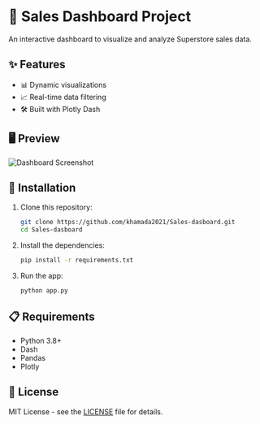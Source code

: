 # 🛒 Sales Dashboard Project

An interactive dashboard to visualize and analyze Superstore sales data.

## ✨ Features
- 📊 Dynamic visualizations
- 📈 Real-time data filtering
- 🛠 Built with Plotly Dash

## 🖥 Preview
![Dashboard Screenshot](assets/dashboard_preview.png)

## 🚀 Installation

1. Clone this repository:
    ```bash
    git clone https://github.com/khamada2021/Sales-dasboard.git
    cd Sales-dasboard
    ```

2. Install the dependencies:
    ```bash
    pip install -r requirements.txt
    ```

3. Run the app:
    ```bash
    python app.py
    ```

## 📋 Requirements

- Python 3.8+
- Dash
- Pandas
- Plotly

## 📄 License
MIT License - see the [LICENSE](LICENSE) file for details.
